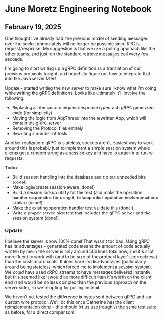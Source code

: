 # June Moretz Engineering Notebook

## February 19, 2025

One thought I've already had: the previous model of sending messages over the socket immediately will no longer be possible since RPC is request/response. My suggestion is that we use a polling approach like the other teams, and just run the standard retrieve messages call every few seconds.

I'm going to start writing up a gRPC definition as a translation of our previous protocols tonight, and hopefully figure out how to integrate that into the Java server later!

Update - started writing the new server to make sure I know what I'm doing while writing the gRPC definitions. Looks like ultimately it'll involve the following:

- Replacing all the custom request/response types with gRPC generated code (for simplicity)
- Moving the logic from AppThread into the rewritten App, which will contain the gRPC server
- Removing the Protocol files entirely
- Rewriting a number of tests

Another realization: gRPC is stateless, sockets aren't. Easiest way to work around this is probably just to implement a simple session system where clients get a random string as a session key and have to attach it to future requests.

Todos:

- Build session handling into the database and rip out unneeded bits (done!)
- Make login/create session-aware (done!)
- Build a session lookup utility for the rest (and make the operation handler responsible for using it, to keep other operation implementations similar) (done!)
- Make the existing operation handler test validate this (done!)
- Write a proper server-side test that includes the gRPC server and the session system (done!)

### Update

I believe the server is now 100% done! That wasn't too bad. Using gRPC has its advantages - generated code means the amount of code actually written by me in the server is only around 500 lines total now, and it's a lot more fluent to work with (and to be sure of the protocol layer's correctness) than the custom protocols. It does have its disadvantages (particularly around being stateless, which forced me to implement a session system). We _could_ have used gRPC streams to have messages delivered instantly, but this seemed like it would be more difficult than it's worth on the client end (and would be no less complex than the previous approach on the server side), so we're opting for polling instead.

We haven't yet tested the difference in bytes sent between gRPC and our custom wire protocol. We'll do this once Catherine has the client reimplementation done - this should let us use (roughly) the same test suite as before, for a direct comparison!
